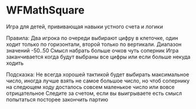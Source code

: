 # WFMathSquare
Игра для детей, прививающая навыки устного счета и логики

Правила:
Два игрока по очереди выбирают цифру в клеточке, один ходит
только по горизонтали, второй только по вертикали.
Диапазон значений -50..50
Смысл набрать больше очков чуть соперник
Игра заканчивается когда будут выбраны все цифры или если больше некуда ходить

Подсказка:
Не всегда хорошей тактикой будет выбирать максимальное число, иногда лучше взять
не самое большое число, но чтоб сопернику на следющем ходу досталось совсем маленькое число
или вовсе отрицательное
Следите за счетом, если вы выигрываете есть смысл попытаться посторее закончить партию
